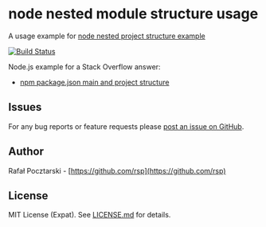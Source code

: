 node nested module structure usage
==================================

A usage example for [node nested project structure example](https://github.com/rsp/node-nested-project-structure-example)

[![Build Status](https://travis-ci.org/rsp/node-nested-project-structure-usage.svg?branch=master)](https://travis-ci.org/rsp/node-nested-project-structure-usage)

Node.js example for a Stack Overflow answer:

* [npm package.json main and project structure](https://stackoverflow.com/a/39743889/613198)

Issues
------
For any bug reports or feature requests please
[post an issue on GitHub](https://github.com/rsp/node-nested-project-structure-usage/issues).

Author
------
Rafał Pocztarski - [https://github.com/rsp](https://github.com/rsp)

License
-------
MIT License (Expat). See [LICENSE.md](LICENSE.md) for details.
